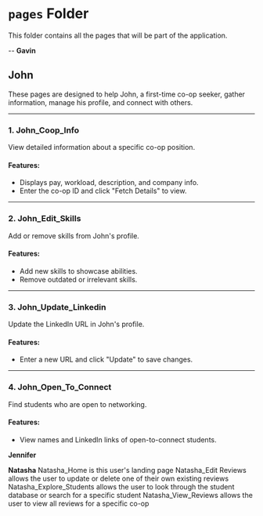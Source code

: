 # `pages` Folder

This folder contains all the pages that will be part of the application. 

--
**Gavin**


## **John**

These pages are designed to help John, a first-time co-op seeker, gather information, manage his profile, and connect with others.

---

### **1. John_Coop_Info**
View detailed information about a specific co-op position.

#### **Features**:
- Displays pay, workload, description, and company info.
- Enter the co-op ID and click "Fetch Details" to view.

---

### **2. John_Edit_Skills**
Add or remove skills from John's profile.

#### **Features**:
- Add new skills to showcase abilities.
- Remove outdated or irrelevant skills.

---

### **3. John_Update_Linkedin**
Update the LinkedIn URL in John's profile.

#### **Features**:
- Enter a new URL and click "Update" to save changes.

---

### **4. John_Open_To_Connect**
Find students who are open to networking.

#### **Features**:
- View names and LinkedIn links of open-to-connect students.


**Jennifer**


**Natasha**
Natasha_Home is this user's landing page
Natasha_Edit Reviews allows the user to update or delete one of their own existing reviews
Natasha_Explore_Students allows the user to look through the student database or search for a specific student
Natasha_View_Reviews allows the user to view all reviews for a specific co-op
